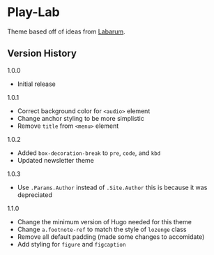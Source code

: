 # Play-Lab
Theme based off of ideas from [Labarum](https://github.com/mandaris/labarum).

## Version History

1.0.0
- Initial release

1.0.1
- Correct background color for `<audio>` element
- Change anchor styling to be more simplistic
- Remove `title` from `<menu>` element

1.0.2
- Added `box-decoration-break` to `pre`, `code`, and `kbd`
- Updated newsletter theme

1.0.3
- Use `.Params.Author` instead of `.Site.Author` this is because it was depreciated

1.1.0
- Change the minimum version of Hugo needed for this theme
- Change `a.footnote-ref` to match the style of `lozenge` class
- Remove all default padding (made some changes to accomidate)
- Add styling for `figure` and `figcaption`